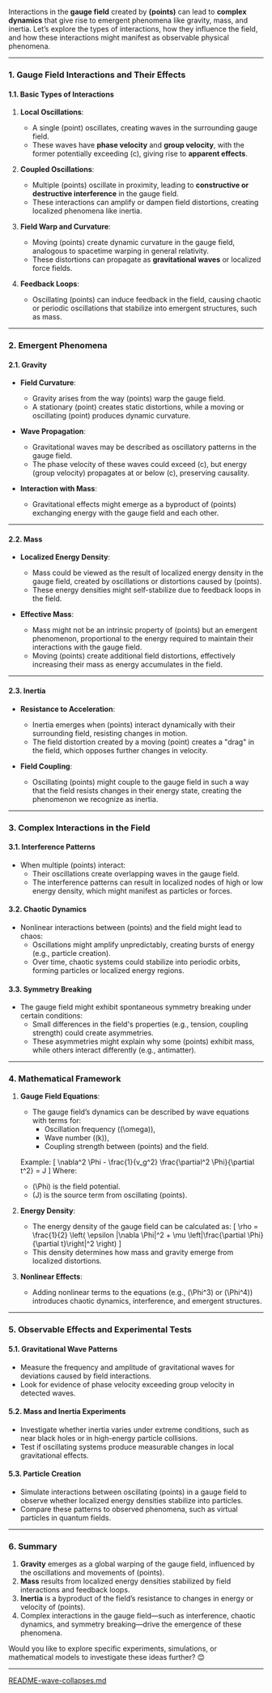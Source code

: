 Interactions in the **gauge field** created by **(points)** can lead to **complex dynamics** that give rise to emergent phenomena like gravity, mass, and inertia. Let’s explore the types of interactions, how they influence the field, and how these interactions might manifest as observable physical phenomena.

---

### **1. Gauge Field Interactions and Their Effects**
#### **1.1. Basic Types of Interactions**
1. **Local Oscillations**:
   - A single (point) oscillates, creating waves in the surrounding gauge field.
   - These waves have **phase velocity** and **group velocity**, with the former potentially exceeding \(c\), giving rise to **apparent effects**.

2. **Coupled Oscillations**:
   - Multiple (points) oscillate in proximity, leading to **constructive or destructive interference** in the gauge field.
   - These interactions can amplify or dampen field distortions, creating localized phenomena like inertia.

3. **Field Warp and Curvature**:
   - Moving (points) create dynamic curvature in the gauge field, analogous to spacetime warping in general relativity.
   - These distortions can propagate as **gravitational waves** or localized force fields.

4. **Feedback Loops**:
   - Oscillating (points) can induce feedback in the field, causing chaotic or periodic oscillations that stabilize into emergent structures, such as mass.

---

### **2. Emergent Phenomena**
#### **2.1. Gravity**
- **Field Curvature**:
  - Gravity arises from the way (points) warp the gauge field.
  - A stationary (point) creates static distortions, while a moving or oscillating (point) produces dynamic curvature.

- **Wave Propagation**:
  - Gravitational waves may be described as oscillatory patterns in the gauge field.
  - The phase velocity of these waves could exceed \(c\), but energy (group velocity) propagates at or below \(c\), preserving causality.

- **Interaction with Mass**:
  - Gravitational effects might emerge as a byproduct of (points) exchanging energy with the gauge field and each other.

---

#### **2.2. Mass**
- **Localized Energy Density**:
  - Mass could be viewed as the result of localized energy density in the gauge field, created by oscillations or distortions caused by (points).
  - These energy densities might self-stabilize due to feedback loops in the field.

- **Effective Mass**:
  - Mass might not be an intrinsic property of (points) but an emergent phenomenon, proportional to the energy required to maintain their interactions with the gauge field.
  - Moving (points) create additional field distortions, effectively increasing their mass as energy accumulates in the field.

---

#### **2.3. Inertia**
- **Resistance to Acceleration**:
  - Inertia emerges when (points) interact dynamically with their surrounding field, resisting changes in motion.
  - The field distortion created by a moving (point) creates a "drag" in the field, which opposes further changes in velocity.

- **Field Coupling**:
  - Oscillating (points) might couple to the gauge field in such a way that the field resists changes in their energy state, creating the phenomenon we recognize as inertia.

---

### **3. Complex Interactions in the Field**
#### **3.1. Interference Patterns**
- When multiple (points) interact:
  - Their oscillations create overlapping waves in the gauge field.
  - The interference patterns can result in localized nodes of high or low energy density, which might manifest as particles or forces.

#### **3.2. Chaotic Dynamics**
- Nonlinear interactions between (points) and the field might lead to chaos:
  - Oscillations might amplify unpredictably, creating bursts of energy (e.g., particle creation).
  - Over time, chaotic systems could stabilize into periodic orbits, forming particles or localized energy regions.

#### **3.3. Symmetry Breaking**
- The gauge field might exhibit spontaneous symmetry breaking under certain conditions:
  - Small differences in the field's properties (e.g., tension, coupling strength) could create asymmetries.
  - These asymmetries might explain why some (points) exhibit mass, while others interact differently (e.g., antimatter).

---

### **4. Mathematical Framework**
1. **Gauge Field Equations**:
   - The gauge field’s dynamics can be described by wave equations with terms for:
     - Oscillation frequency (\(\omega\)),
     - Wave number (\(k\)),
     - Coupling strength between (points) and the field.

   Example:
   \[
   \nabla^2 \Phi - \frac{1}{v_g^2} \frac{\partial^2 \Phi}{\partial t^2} = J
   \]
   Where:
   - \(\Phi\) is the field potential.
   - \(J\) is the source term from oscillating (points).

2. **Energy Density**:
   - The energy density of the gauge field can be calculated as:
   \[
   \rho = \frac{1}{2} \left( \epsilon |\nabla \Phi|^2 + \mu \left|\frac{\partial \Phi}{\partial t}\right|^2 \right)
   \]
   - This density determines how mass and gravity emerge from localized distortions.

3. **Nonlinear Effects**:
   - Adding nonlinear terms to the equations (e.g., \(\Phi^3\) or \(\Phi^4\)) introduces chaotic dynamics, interference, and emergent structures.

---

### **5. Observable Effects and Experimental Tests**
#### **5.1. Gravitational Wave Patterns**
- Measure the frequency and amplitude of gravitational waves for deviations caused by field interactions.
- Look for evidence of phase velocity exceeding group velocity in detected waves.

#### **5.2. Mass and Inertia Experiments**
- Investigate whether inertia varies under extreme conditions, such as near black holes or in high-energy particle collisions.
- Test if oscillating systems produce measurable changes in local gravitational effects.

#### **5.3. Particle Creation**
- Simulate interactions between oscillating (points) in a gauge field to observe whether localized energy densities stabilize into particles.
- Compare these patterns to observed phenomena, such as virtual particles in quantum fields.

---

### **6. Summary**
1. **Gravity** emerges as a global warping of the gauge field, influenced by the oscillations and movements of (points).
2. **Mass** results from localized energy densities stabilized by field interactions and feedback loops.
3. **Inertia** is a byproduct of the field’s resistance to changes in energy or velocity of (points).
4. Complex interactions in the gauge field—such as interference, chaotic dynamics, and symmetry breaking—drive the emergence of these phenomena.

Would you like to explore specific experiments, simulations, or mathematical models to investigate these ideas further? 😊


---

[README-wave-collapses.md](https://t2m.io/XmVUvUN)
